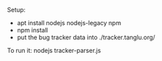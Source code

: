 Setup:
- apt install nodejs nodejs-legacy npm
- npm install
- put the bug tracker data into ./tracker.tanglu.org/

To run it:
nodejs tracker-parser.js <bug-id>

